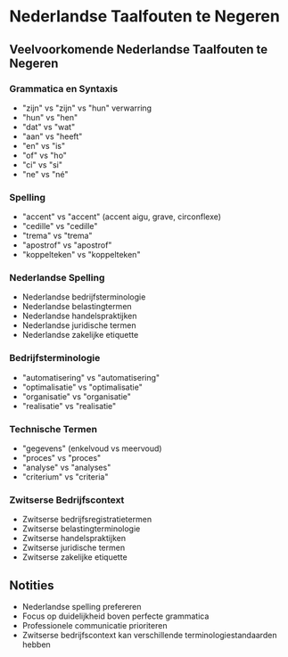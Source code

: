 # Nederlandse Taalfouten te Negeren

## Veelvoorkomende Nederlandse Taalfouten te Negeren

### Grammatica en Syntaxis
- "zijn" vs "zijn" vs "hun" verwarring
- "hun" vs "hen"
- "dat" vs "wat"
- "aan" vs "heeft"
- "en" vs "is"
- "of" vs "ho"
- "ci" vs "si"
- "ne" vs "né"

### Spelling
- "accent" vs "accent" (accent aigu, grave, circonflexe)
- "cedille" vs "cedille"
- "trema" vs "trema"
- "apostrof" vs "apostrof"
- "koppelteken" vs "koppelteken"

### Nederlandse Spelling
- Nederlandse bedrijfsterminologie
- Nederlandse belastingtermen
- Nederlandse handelspraktijken
- Nederlandse juridische termen
- Nederlandse zakelijke etiquette

### Bedrijfsterminologie
- "automatisering" vs "automatisering"
- "optimalisatie" vs "optimalisatie"
- "organisatie" vs "organisatie"
- "realisatie" vs "realisatie"

### Technische Termen
- "gegevens" (enkelvoud vs meervoud)
- "proces" vs "proces"
- "analyse" vs "analyses"
- "criterium" vs "criteria"

### Zwitserse Bedrijfscontext
- Zwitserse bedrijfsregistratietermen
- Zwitserse belastingterminologie
- Zwitserse handelspraktijken
- Zwitserse juridische termen
- Zwitserse zakelijke etiquette

## Notities
- Nederlandse spelling prefereren
- Focus op duidelijkheid boven perfecte grammatica
- Professionele communicatie prioriteren
- Zwitserse bedrijfscontext kan verschillende terminologiestandaarden hebben
